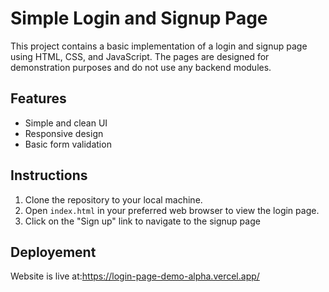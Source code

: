 # Simple Login and Signup Page

This project contains a basic implementation of a login and signup page using HTML, CSS, and JavaScript. The pages are designed for demonstration purposes and do not use any backend modules.

## Features

- Simple and clean UI
- Responsive design
- Basic form validation



## Instructions

1. Clone the repository to your local machine.
2. Open `index.html` in your preferred web browser to view the login page.
3. Click on the "Sign up" link to navigate to the signup page

## Deployement 

Website is live at:https://login-page-demo-alpha.vercel.app/
